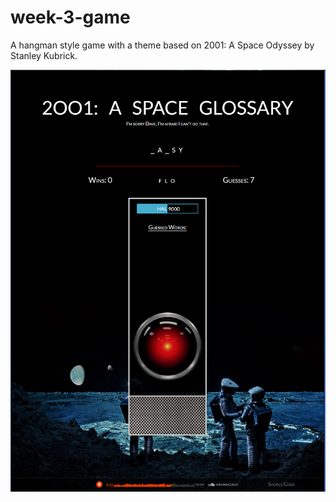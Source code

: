 # week-3-game
<p>A hangman style game with a theme based on 2001: A Space Odyssey by Stanley Kubrick. </p>
<img src="/assets/screenshots/screenshot.png" alt="8-bit-adder machine" width="600px" />
